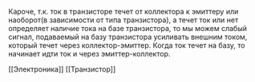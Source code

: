 Кароче, т.к. ток в транзисторе течет от коллектора к эмиттеру или наоборот(в зависимости от типа транзистора), а течет ток или нет определяет наличие тока на базе транзистора, то мы можем слабый сигнал, подаваемый на базу транзистора усиливать внешним током, который течет через коллектор-эмиттер. Когда ток течет на базу, то начинает идти ток и через эмиттер-коллектор.

[[Электроника]] [[Транзистор]]